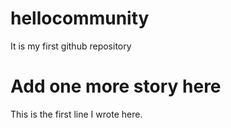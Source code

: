 # hellocommunity
It is my first github repository

# Add one more story here

This is the first line I wrote here.
